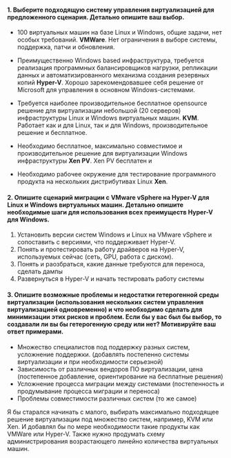 #### 1. Выберите подходящую систему управления виртуализацией для предложенного сценария. Детально опишите ваш выбор.
- 100 виртуальных машин на базе Linux и Windows, общие задачи, нет особых требований. 
**VMWare**. Нет ограничения в выборе системы, поддержка, патчи и обновления.

- Преимущественно Windows based инфраструктура, требуется реализация программных балансировщиков нагрузки, репликации 
  данных и автоматизированного механизма создания резервных копий
**Hyper-V**. Хорошо зарекомендовавшее себя решение от Microsoft для управления в основном Windows-системами.

- Требуется наиболее производительное бесплатное opensource решение для виртуализации небольшой (20 серверов) 
  инфраструктуры Linux и Windows виртуальных машин.
**KVM**. Работает как и для Linux, так и для Windows, производительное решение и бесплатное.

- Необходимо бесплатное, максимально совместимое и производительное решение для виртуализации Windows инфраструктуры
**Xen PV**. Xen PV бесплатен и 

- Необходимо рабочее окружение для тестирование программного продукта на нескольких дистрибутивах Linux
**Xen**.

#### 2. Опишите сценарий миграции с VMware vSphere на Hyper-V для Linux и Windows виртуальных машин. Детально опишите необходимые шаги для использования всех преимуществ Hyper-V для Windows.
1. Установить версии систем Windows и Linux на VMware vSphere и сопоставить с версиями, что поддерживает Hyper-V.
2. Понять и протестировать работу драйверов на Hyper-V, используемых сейчас (сеть, GPU, работа с диском).
3. Понять и раозбраться, какие данные требуются для переноса, сделать дампы
4. Развернуться в Hyper-V и начать тестировать работу системы

#### 3. Опишите возможные проблемы и недостатки гетерогенной среды виртуализации (использования нескольких систем управления виртуализацией одновременно) и что необходимо сделать для минимизации этих рисков и проблем. Если бы у вас был бы выбор, то создавали ли вы бы гетерогенную среду или нет? Мотивируйте ваш ответ примерами.
- Множество специалистов под поддержку разных систем, усложнение поддержки. (добавлять постепенно системы виртуализации и при необходимости серьезной)
- Зависимость от различных вендоров ПО виртуализации, цена (постепенное добавление, ориентирование на бесплатные решения)
- Усложнение процесса миграции между системами (постепенность и продумывание процесса миграции и переноса)
- Проблемы совместимости различных систем (то же самое)

Я бы старался начинать с малого, выбирать максимально подходящее решение виртуализации под множество систем, например, KVM или Xen. 
И добавлял бы по мере необходимости такие продукты как VMWare или Hyper-V. Также нужно продумать схему администрирования возрастающего
линейно количества виртуальных машин.

